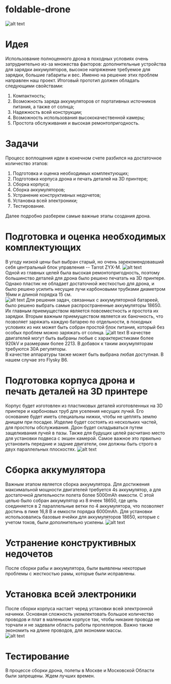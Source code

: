 # foldable-drone
![alt text](https://github.com/Minerkow/foldable-drone/blob/main/images/IMG_20230608_125940_Arcide-LMC8.4-Mi11u-v2.jpg)
# Идея
Использование полноценного дрона в походных условиях очень затруднительно из-за множества факторов: дополнительные устройства для зарядки аккумуляторов, высокое напряжение требуемое для зарядки, большие габариты и вес. Именно на решение этих проблем направлен наш проект. Итоговый прототип должен обладать следующими свойствами:  
1) Компактность;
2) Возможность заряда аккумуляторов от портативных источников питания, а также от солнца;
3) Надежность всей конструкции;
4) Возможность использования высококачественной камеры;
5) Простота обслуживания и высокая ремонтопригодность.

# Задачи
 Процесс воплощения идеи в конечном счете разбился на достаточное количество этапов:
1) Подготовка и оценка необходимых комплектующих;
2) Подготовка корпуса дрона и печать деталей на 3D принтере;
3) Сборка корпуса;
4) Сборка аккумуляторов;
5) Устранение конструктивных недочетов;
6) Установка всей электроники;
7) Тестирование.

Далее подробно разберем самые важные этапы создания дрона.

# Подготовка и оценка необходимых комплектующих
В угоду низкой цены был выбран старый, но очень зарекомендовавший себя центральный блок управления -- Tarrot ZYX-M.
![alt text](https://github.com/Minerkow/foldable-drone/blob/main/images/IMG_20230608_130112_Arcide-LMC8.4-Mi11u-v2.jpg)  
Одной из главных целей была высокая ремонтопригодность, поэтому большинство деталей для дрона было решено печатать на 3D принтере. Однако пластик не обладает достаточной жесткостью для дрона, и было решено усилить несущие лучи карбоновыми трубками диаметром 16мм и длиной порядка 15 см.   
![alt text](https://github.com/Minerkow/foldable-drone/blob/main/images/tube.jpg)
Для решения задач, связанных с аккумуляторной батареей, было решено выбрать самые распространенные аккумуляторы 18650. Их главным приемуществом является повсеместность и простота их зарядки. Вторым важным приемуществом является их баночность, что позволяет заряжать каждую батарею по отдельности, в походных условиях из них может быть собран простой блок питания, который без особых проблем можно заряжать от солнца.
![alt text](https://github.com/Minerkow/foldable-drone/blob/main/images/b5d7ca3c4ffcd75ea204ab5815bd3cd7.JPG)
В качестве двигателей могут быть выбраны любые с характеристиками более 920kV и размерами более 2213. В добавок к таким аккумуляторам требуются 30А регуляторы.  
В качестве аппаратуры также может быть выбрана любая доступная. В нашем случае это Flysky B6.
# Подготовка корпуса дрона и печать деталей на 3D принтере
Корпус будет изготовлен из пластиковых деталей изготовленных на 3D принтере и карбоновых труб для уселения несущих лучкй. Его основание будет иметь специальны нижки, чтобы не цеплять землю днищем при посадке. Изделие будет состоять из нескольких частей, для простоты обслуживания. Дрон будет складываться путем защелкивания лучей в пазы. Также для будущих целей расчитано место для установки подвеса с экшен камерой. Самое важное это првильно установить передние и задние двигатели, они должны быть строго в двух параллельных плоскостях. 
![alt text](https://github.com/Minerkow/foldable-drone/blob/main/images/Screenshot%202023-06-08%20at%2023.41.05.png)
# Сборка аккумулятора
Важным этапом является сборка аккумулятора. Для достижения максимальной мощности двигателей требуется 4s аккумулятор, а для достаточной длительности полета более 5000mAh емкости. С этой целью было собран аккумулятор из 8 ячеек 18650, где цепь соединяется в 2 параллельные ветки по 4 аккумулятора, что позволяет достичь в пике 16,8 В и емкости порядка 6000mAh. Для установки использовались базовые ячейки для аккумуляторов 18650, которые с учетом токов, были дополнительно усилены.
![alt text](https://github.com/Minerkow/foldable-drone/blob/main/images/IMG_20230607_151829_Arcide-LMC8.4-Mi11u-v2.jpg)
# Устранение конструктивных недочетов
После сборки рабы и аккумулятора, были выявлены некоторые проблемы с жесткостью рамы, которые были исправлены. 

# Установка всей электроники
После сборки корпуса настает черед установки всей электронной начинки. Основная сложность укомлектовать большое количество проводов и плат в маленьком корпусе так, чтобы никакие провода не торчали и не задевали область работы пропеллеров. Важно также экономить на длине проводов, для экономии массы.  
![alt text](https://github.com/Minerkow/foldable-drone/blob/main/images/Screenshot%202023-06-08%20at%2023.51.17.png)
# Тестирование
В процессе сборки дрона, полеты в Москве и Московской Области были запрещены. Ждем лучших времен.




